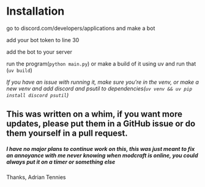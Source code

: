 # Installation
go to discord.com/developers/applications and make a bot

add your bot token to line 30

add the bot to your server

run the program(`python main.py`) or make a build of it using uv and run that (`uv build`)


*If you have an issue with running it, make sure you're in the venv, or make a new venv and add discord and psutil to dependencies(`uv venv && uv pip install discord psutil`)*

## This was written on a whim, if you want more updates, please put them in a GitHub issue or do them yourself in a pull request.
##### I have no major plans to continue work on this, this was just meant to fix an annoyance with me never knowing when modcraft is online, you could always put it on a timer or something else

Thanks, Adrian Tennies